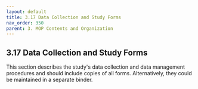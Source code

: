 ```yaml
---
layout: default
title: 3.17 Data Collection and Study Forms
nav_order: 350
parent: 3. MOP Contents and Organization
---
```


## 3.17 Data Collection and Study Forms

This section describes the study's data collection and data management
procedures and should include copies of all forms. Alternatively, they
could be maintained in a separate binder.

